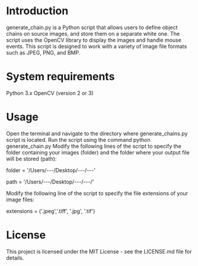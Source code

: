 # Introduction

generate_chain.py is a Python script that allows users to define object chains on source images, and store them on a separate white one. The script uses the OpenCV library to display the images and handle mouse events. This script is designed to work with a variety of image file formats such as JPEG, PNG, and BMP.

# System requirements

Python 3.x
OpenCV (version 2 or 3)

# Usage

Open the terminal and navigate to the directory where generate_chains.py script is located.
Run the script using the command python generate_chain.py 
Modify the following lines of the script to specify the folder containing your images (folder) and the folder where your output file will be stored (path):

folder = '/Users/---/Desktop/---/---' 

path = '/Users/---/Desktop/---/---/'

Modify the following line of the script to specify the file extensions of your image files:

extensions = ('.jpeg','.tiff', '.jpg', '.tif')

# License

This project is licensed under the MIT License - see the LICENSE.md file for details.
